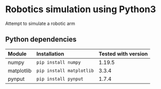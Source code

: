 # Robotics simulation using Python3
Attempt to simulate a robotic arm

## Python dependencies
|Module|Installation|Tested with version|
|:-|:-|:-|
|numpy|`pip install numpy`|1.19.5|
|matplotlib|`pip install matplotlib`|3.3.4|
|pynput|`pip install pynput`|1.7.4|
